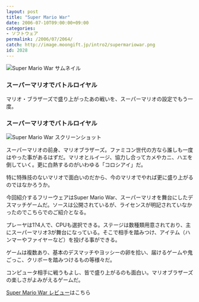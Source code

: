 ```yaml
---
layout: post
title: "Super Mario War"
date: 2006-07-10T09:00:00+09:00
categories:
- ソフトウェア
permalink: /2006/07/2064/
catch: http://image.moongift.jp/intro2/supermariowar.png
id: 2028
---
```

 ![Super Mario War サムネイル](http://image.moongift.jp/intro2/supermariowar.t.png "Super Mario War サムネイル")
  

### スーパーマリオでバトルロイヤル
  
マリオ・ブラザーズで盛り上がったあの戦いを、スーパーマリオの設定でもう一度。  
<!--more-->  

### スーパーマリオでバトルロイヤル
  

![Super Mario War スクリーンショット](http://image.moongift.jp/intro2/supermariowar.png "Super Mario War スクリーンショット")

  

スーパーマリオの前身、マリオブラザーズ。ファミコン世代の方なら誰しも一度はやった事があるはずだ。マリオとルイージ、協力し合ってカメやカニ、ハエを倒していく。更に白熱するのがいわゆる「コロシアイ」だ。

  

特に特殊技のないマリオで面白いのだから、今のマリオでやれば更に盛り上がるのではなかろうか。

  

今回紹介するフリーウェアはSuper Mario War、スーパーマリオを舞台にしたデスマッチゲームだ。ソースは公開されているが、ライセンスが明記されていなかったのでこちらでのご紹介となる。

  

プレーヤは1?4人で、CPUも選択できる。ステージは数種類用意されており、主にスーパーマリオ3が舞台になっている。そこで相手を踏みつけ、アイテム（ハンマーやファイヤーなど）を投げる事ができる。

  

ゲームは複数あり、基本のデスマッチやヨッシーの卵を拾い、届けるゲームや鬼ごっこ、クリボーを踏みつけるもの等様々だ。

  

コンピュータ相手に戦うもよし、皆で盛り上がるのも面白い。マリオブラザーズの楽しさがよみがえるゲームだ。

  

[Super Mario War レビュー](http://oss.moongift.jp/review/i-2065.html)はこちら

